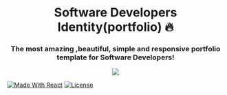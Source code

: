 <h1 align="center"> Software Developers Identity(portfolio) 🔥 </h1> 
<h3 align="center"> The most amazing ,beautiful, simple and  responsive portfolio template for Software Developers! </h3>

<p align="center">
  <kbd>
<img src="https://user-images.githubusercontent.com/62281201/93919142-b83fe080-fd26-11ea-90e2-c5684cb02d42.gif"></img>
  </kbd>
</p>

  <a align="center" href="https://reactjs.org/"><img alt="Made With React" src="https://img.shields.io/badge/made%20with-react-61DAFB?style=flat-square" /></a>
   <a align="center" href="http://badges.mit-license.org/"><img alt="License" src="http://img.shields.io/:license-mit-blue.svg?style=flat-square?style=flat-square" /></a>
